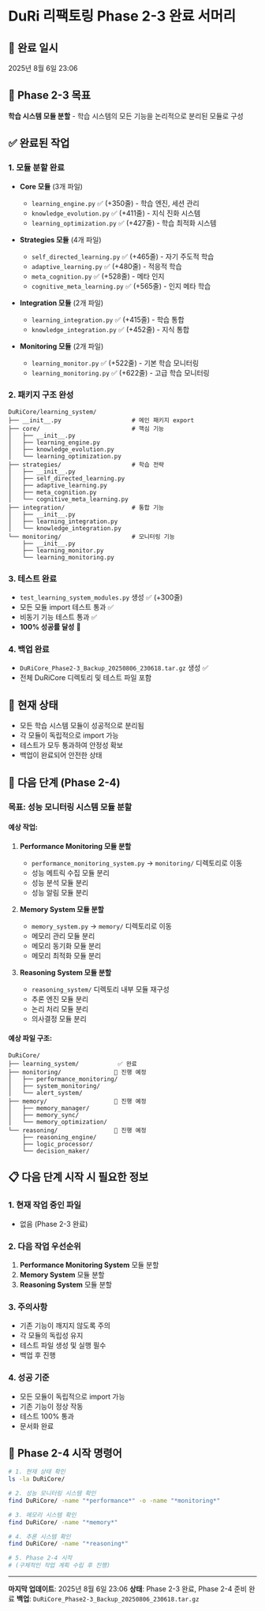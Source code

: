 # DuRi 리팩토링 Phase 2-3 완료 서머리

## 📅 완료 일시
2025년 8월 6일 23:06

## 🎯 Phase 2-3 목표
**학습 시스템 모듈 분할** - 학습 시스템의 모든 기능을 논리적으로 분리된 모듈로 구성

## ✅ 완료된 작업

### 1. 모듈 분할 완료
- **Core 모듈** (3개 파일)
  - `learning_engine.py` ✅ (+350줄) - 학습 엔진, 세션 관리
  - `knowledge_evolution.py` ✅ (+411줄) - 지식 진화 시스템
  - `learning_optimization.py` ✅ (+427줄) - 학습 최적화 시스템

- **Strategies 모듈** (4개 파일)
  - `self_directed_learning.py` ✅ (+465줄) - 자기 주도적 학습
  - `adaptive_learning.py` ✅ (+480줄) - 적응적 학습
  - `meta_cognition.py` ✅ (+528줄) - 메타 인지
  - `cognitive_meta_learning.py` ✅ (+565줄) - 인지 메타 학습

- **Integration 모듈** (2개 파일)
  - `learning_integration.py` ✅ (+415줄) - 학습 통합
  - `knowledge_integration.py` ✅ (+452줄) - 지식 통합

- **Monitoring 모듈** (2개 파일)
  - `learning_monitor.py` ✅ (+522줄) - 기본 학습 모니터링
  - `learning_monitoring.py` ✅ (+622줄) - 고급 학습 모니터링

### 2. 패키지 구조 완성
```
DuRiCore/learning_system/
├── __init__.py                    # 메인 패키지 export
├── core/                          # 핵심 기능
│   ├── __init__.py
│   ├── learning_engine.py
│   ├── knowledge_evolution.py
│   └── learning_optimization.py
├── strategies/                    # 학습 전략
│   ├── __init__.py
│   ├── self_directed_learning.py
│   ├── adaptive_learning.py
│   ├── meta_cognition.py
│   └── cognitive_meta_learning.py
├── integration/                   # 통합 기능
│   ├── __init__.py
│   ├── learning_integration.py
│   └── knowledge_integration.py
└── monitoring/                    # 모니터링 기능
    ├── __init__.py
    ├── learning_monitor.py
    └── learning_monitoring.py
```

### 3. 테스트 완료
- `test_learning_system_modules.py` 생성 ✅ (+300줄)
- 모든 모듈 import 테스트 통과 ✅
- 비동기 기능 테스트 통과 ✅
- **100% 성공률 달성** 🎯

### 4. 백업 완료
- `DuRiCore_Phase2-3_Backup_20250806_230618.tar.gz` 생성 ✅
- 전체 DuRiCore 디렉토리 및 테스트 파일 포함

## 🔄 현재 상태
- 모든 학습 시스템 모듈이 성공적으로 분리됨
- 각 모듈이 독립적으로 import 가능
- 테스트가 모두 통과하여 안정성 확보
- 백업이 완료되어 안전한 상태

## 🚀 다음 단계 (Phase 2-4)

### 목표: **성능 모니터링 시스템 모듈 분할**

#### 예상 작업:
1. **Performance Monitoring 모듈 분할**
   - `performance_monitoring_system.py` → `monitoring/` 디렉토리로 이동
   - 성능 메트릭 수집 모듈 분리
   - 성능 분석 모듈 분리
   - 성능 알림 모듈 분리

2. **Memory System 모듈 분할**
   - `memory_system.py` → `memory/` 디렉토리로 이동
   - 메모리 관리 모듈 분리
   - 메모리 동기화 모듈 분리
   - 메모리 최적화 모듈 분리

3. **Reasoning System 모듈 분할**
   - `reasoning_system/` 디렉토리 내부 모듈 재구성
   - 추론 엔진 모듈 분리
   - 논리 처리 모듈 분리
   - 의사결정 모듈 분리

#### 예상 파일 구조:
```
DuRiCore/
├── learning_system/           ✅ 완료
├── monitoring/               🔄 진행 예정
│   ├── performance_monitoring/
│   ├── system_monitoring/
│   └── alert_system/
├── memory/                   🔄 진행 예정
│   ├── memory_manager/
│   ├── memory_sync/
│   └── memory_optimization/
└── reasoning/                🔄 진행 예정
    ├── reasoning_engine/
    ├── logic_processor/
    └── decision_maker/
```

## 📋 다음 단계 시작 시 필요한 정보

### 1. 현재 작업 중인 파일
- 없음 (Phase 2-3 완료)

### 2. 다음 작업 우선순위
1. **Performance Monitoring System** 모듈 분할
2. **Memory System** 모듈 분할
3. **Reasoning System** 모듈 분할

### 3. 주의사항
- 기존 기능이 깨지지 않도록 주의
- 각 모듈의 독립성 유지
- 테스트 파일 생성 및 실행 필수
- 백업 후 진행

### 4. 성공 기준
- 모든 모듈이 독립적으로 import 가능
- 기존 기능이 정상 작동
- 테스트 100% 통과
- 문서화 완료

## 🎯 Phase 2-4 시작 명령어
```bash
# 1. 현재 상태 확인
ls -la DuRiCore/

# 2. 성능 모니터링 시스템 확인
find DuRiCore/ -name "*performance*" -o -name "*monitoring*"

# 3. 메모리 시스템 확인
find DuRiCore/ -name "*memory*"

# 4. 추론 시스템 확인
find DuRiCore/ -name "*reasoning*"

# 5. Phase 2-4 시작
# (구체적인 작업 계획 수립 후 진행)
```

---
**마지막 업데이트**: 2025년 8월 6일 23:06
**상태**: Phase 2-3 완료, Phase 2-4 준비 완료
**백업**: `DuRiCore_Phase2-3_Backup_20250806_230618.tar.gz`
